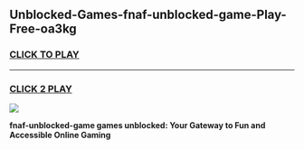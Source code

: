 
## Unblocked-Games-fnaf-unblocked-game-Play-Free-oa3kg
<h3>
<a href="https://premium76.site?title=fnaf-unblocked-game&ref=22A">CLICK TO PLAY</a></h3>
<hr>

<h3>
<a href="https://premium76.site?title=fnaf-unblocked-game&ref=22A">CLICK 2 PLAY</a>
  
</h3>

<a href="https://premium76.site?title=fnaf-unblocked-game&ref=22A"><img src="https://clearcache.store/games.png"></a>


**fnaf-unblocked-game games unblocked: Your Gateway to Fun and Accessible Online Gaming**
